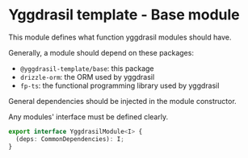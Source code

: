# Yggdrasil template - Base module

This module defines what function yggdrasil modules should have.

Generally, a module should depend on these packages:

- `@yggdrasil-template/base`: this package
- `drizzle-orm`: the ORM used by yggdrasil
- `fp-ts`: the functional programming library used by yggdrasil

General dependencies should be injected in the module constructor.

Any modules' interface must be defined clearly.

```ts
export interface YggdrasilModule<I> {
  (deps: CommonDependencies): I;
}
```